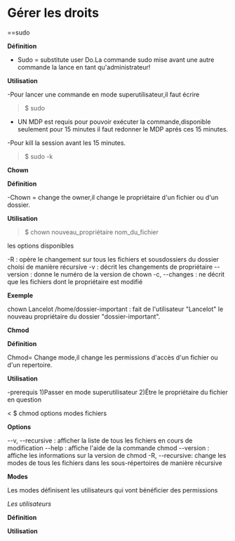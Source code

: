 # Gérer les droits 

==sudo

**Définition**

- Sudo = substitute user Do.La commande sudo mise avant une autre commande la lance en tant qu'administrateur!

**Utilisation**

-Pour lancer une commande en mode superutilisateur,il faut écrire

>$ sudo <commande>

- UN MDP est requis pour pouvoir exécuter la commande,disponible seulement pour 15 minutes il faut redonner le MDP aprés ces 15 minutes.

-Pour kill la session avant les 15 minutes.

>$ sudo -k


**Chown**

**Définition**

-Chown = change the owner,il change le propriétaire d'un fichier ou d'un dossier.

**Utilisation**

>$ chown nouveau_propriétaire nom_du_fichier

les options disponibles

-R : opère le changement sur tous les fichiers et sousdossiers du dossier choisi de manière récursive
-v : décrit les changements de propriétaire
--version : donne le numéro de la version de chown
-c, --changes : ne décrit que les fichiers dont le propriétaire est modifié

**Exemple**

chown Lancelot /home/dossier-important : fait de l'utilisateur "Lancelot" le nouveau propriétaire du dossier "dossier-important".


**Chmod**

**Définition**

Chmod= Change mode,il change les permissions d'accès d'un fichier ou d'un repertoire. 

**Utilisation**

-prerequis
1)Passer en mode superutilisateur
2)Être le propriétaire du fichier en question

< $ chmod options modes fichiers

**Options**

--v, --recursive : afficher la liste de tous les fichiers en cours de modification
--help : affiche l'aide de la commande chmod
--version : affiche les informations sur la version de chmod
-R, --recursive: change les modes de tous les fichiers dans les sous-répertoires de manière récursive

**Modes**

Les modes définisent les utilisateurs qui vont bénéficier des permissions

*Les utilisateurs*


**Définition**

**Utilisation**
























